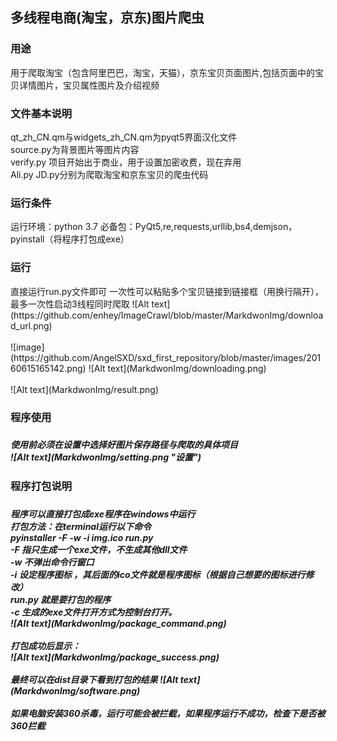 <h2>多线程电商(淘宝，京东)图片爬虫</h2>

<h3>用途</h3>
用于爬取淘宝（包含阿里巴巴，淘宝，天猫），京东宝贝页面图片,包括页面中的宝贝详情图片，宝贝属性图片及介绍视频

<h3>文件基本说明</h3>
qt_zh_CN.qm与widgets_zh_CN.qm为pyqt5界面汉化文件<br>
source.py为背景图片等图片内容<br>
verify.py 项目开始出于商业，用于设置加密收费，现在弃用<br>
Ali.py JD.py分别为爬取淘宝和京东宝贝的爬虫代码<br>


<h3>运行条件</h3>
运行环境：python 3.7
必备包：PyQt5,re,requests,urllib,bs4,demjson，pyinstall（将程序打包成exe）

<h3>运行</h3>
直接运行run.py文件即可
一次性可以粘贴多个宝贝链接到链接框（用换行隔开），最多一次性启动3线程同时爬取
![Alt text](https://github.com/enhey/ImageCrawl/blob/master/MarkdwonImg/download_url.png)<br><br>
![image](https://github.com/AngelSXD/sxd_first_repository/blob/master/images/20160615165142.png)
![Alt text](MarkdwonImg/downloading.png)<br><br>
![Alt text](MarkdwonImg/result.png)

<h3>程序使用<h3/>
<h5>使用前必须在设置中选择好图片保存路径与爬取的具体项目<br>
![Alt text](MarkdwonImg/setting.png "设置")

<h3>程序打包说明<h3/>
<h5>程序可以直接打包成exe程序在windows中运行<br>
打包方法：在terminal运行以下命令<br>
pyinstaller -F -w -i img.ico run.py<br>
-F 指只生成一个exe文件，不生成其他dll文件<br>
-w 不弹出命令行窗口<br>
-i 设定程序图标 ，其后面的ico文件就是程序图标（根据自己想要的图标进行修改）<br>
run.py 就是要打包的程序<br>
-c 生成的exe文件打开方式为控制台打开。<br>
![Alt text](MarkdwonImg/package_command.png)<br><br>
打包成功后显示：<br>
![Alt text](MarkdwonImg/package_success.png)<br><br>
最终可以在dist目录下看到打包的结果
![Alt text](MarkdwonImg/software.png)<br><br>
如果电脑安装360杀毒，运行可能会被拦截，如果程序运行不成功，检查下是否被360拦截
